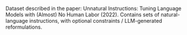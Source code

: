Dataset described in the paper: Unnatural Instructions: Tuning Language Models
with (Almost) No Human Labor (2022). Contains sets of natural-language
instructions, with optional constraints / LLM-generated reformulations.
